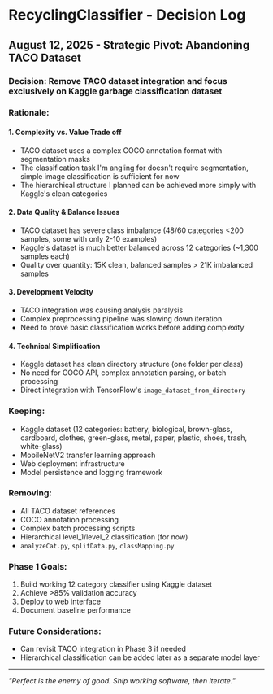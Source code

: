 # RecyclingClassifier - Decision Log

## August 12, 2025 - Strategic Pivot: Abandoning TACO Dataset

### Decision: Remove TACO dataset integration and focus exclusively on Kaggle garbage classification dataset

### Rationale:

#### 1. **Complexity vs. Value Trade off**
- TACO dataset uses a complex COCO annotation format with segmentation masks
- The classification task I'm angling for doesn't require segmentation, simple image classification is sufficient for now
- The hierarchical structure I planned can be achieved more simply with Kaggle's clean categories

#### 2. **Data Quality & Balance Issues**
- TACO dataset has severe class imbalance (48/60 categories <200 samples, some with only 2-10 examples)
- Kaggle's dataset is much better balanced across 12 categories (~1,300 samples each)
- Quality over quantity: 15K clean, balanced samples > 21K imbalanced samples

#### 3. **Development Velocity**
- TACO integration was causing analysis paralysis
- Complex preprocessing pipeline was slowing down iteration
- Need to prove basic classification works before adding complexity

#### 4. **Technical Simplification**
- Kaggle dataset has clean directory structure (one folder per class)
- No need for COCO API, complex annotation parsing, or batch processing
- Direct integration with TensorFlow's `image_dataset_from_directory`

### Keeping:
- Kaggle dataset (12 categories: battery, biological, brown-glass, cardboard, clothes, green-glass, metal, paper, plastic, shoes, trash, white-glass)
- MobileNetV2 transfer learning approach
- Web deployment infrastructure
- Model persistence and logging framework

### Removing:
- All TACO dataset references
- COCO annotation processing
- Complex batch processing scripts
- Hierarchical level_1/level_2 classification (for now)
- `analyzeCat.py`, `splitData.py`, `classMapping.py`

### Phase 1 Goals:
1. Build working 12 category classifier using Kaggle dataset
2. Achieve >85% validation accuracy
3. Deploy to web interface
4. Document baseline performance

### Future Considerations:
- Can revisit TACO integration in Phase 3 if needed
- Hierarchical classification can be added later as a separate model layer

---

*"Perfect is the enemy of good. Ship working software, then iterate."*
